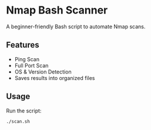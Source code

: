 # Nmap Bash Scanner

A beginner-friendly Bash script to automate Nmap scans.

## Features
- Ping Scan
- Full Port Scan
- OS & Version Detection
- Saves results into organized files

## Usage
Run the script:
```bash
./scan.sh
